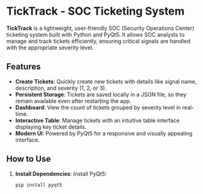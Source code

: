 # TickTrack - SOC Ticketing System

**TickTrack** is a lightweight, user-friendly SOC (Security Operations Center) ticketing system built with Python and PyQt5. It allows SOC analysts to manage and track tickets efficiently, ensuring critical signals are handled with the appropriate severity level. 

## Features

- **Create Tickets**: Quickly create new tickets with details like signal name, description, and severity (1, 2, or 3).
- **Persistent Storage**: Tickets are saved locally in a JSON file, so they remain available even after restarting the app.
- **Dashboard**: View the count of tickets grouped by severity level in real-time.
- **Interactive Table**: Manage tickets with an intuitive table interface displaying key ticket details.
- **Modern UI**: Powered by PyQt5 for a responsive and visually appealing interface.

## How to Use

1. **Install Dependencies**:
   Install PyQt5:
   ```bash
   pip install pyqt5
